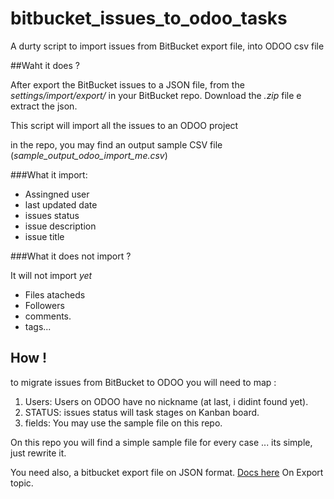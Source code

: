 # bitbucket_issues_to_odoo_tasks
A durty script to import issues from BitBucket export file, into ODOO csv file

##Waht it does ?

After export the  BitBucket issues to a JSON file, from the _settings/import/export/_  in your  BitBucket repo.
Download the _.zip_ file e extract the json.

This script will import all the issues to an ODOO project

in the repo, you may find an output sample CSV file (_sample_output_odoo_import_me.csv_)

###What it import:
 -  Assingned user
 -  last updated date
 -  issues status
 -  issue description
 -  issue title

###What it does not import ?

It will not import _yet_
 - Files atacheds
 - Followers
 - comments.
 - tags...

## How !

to migrate issues from BitBucket to ODOO
you will need to map :

1. Users: Users on ODOO have no nickname (at last, i didint found yet).
2. STATUS: issues status will task stages on Kanban board.
3. fields: You may use the sample file on this repo.

On this repo you will find a simple sample file for every case ... its simple, just rewrite it.

You need also, a bitbucket export file on JSON format. [Docs here](https://confluence.atlassian.com/display/BITBUCKET/Export+or+import+issue+data) On Export topic.
